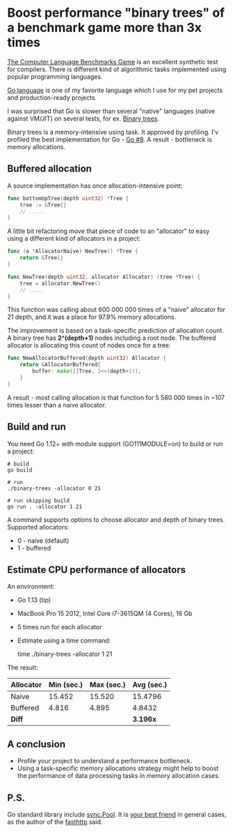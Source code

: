 # Boost performance "binary trees" of a benchmark game more than 3x times

[The Computer Language Benchmarks Game](https://benchmarksgame-team.pages.debian.net/benchmarksgame/index.html)
is an excellent synthetic test for compilers. There is different kind of algorithmic tasks implemented using popular
programming languages. 

[Go language](https://golang.org/) is one of my favorite language which I use for my pet projects and
production-ready projects.

I was surprised that Go is slower than several "native" languages (native against VM/JIT) on several tests,
for ex. [Binary trees](https://benchmarksgame-team.pages.debian.net/benchmarksgame/performance/binarytrees.html).

Binary trees is a memory-intensive using task. It approved by profiling.
I'v profiled the best implementation for Go - [Go #8](https://benchmarksgame-team.pages.debian.net/benchmarksgame/program/binarytrees-go-8.html).
A result - bottleneck is memory allocations.

## Buffered allocation

A source implementation has once allocation-intensive point:  

```go
func bottomUpTree(depth uint32) *Tree {
    tree := &Tree{}
    // .....
}
```

A little bit refactoring move that piece of code to an "allocator" to easy using a different kind of allocators in a project:

```go
func (o *AllocatorNaive) NewTree() *Tree {
	return &Tree{}
}

func NewTree(depth uint32, allocator Allocator) (tree *Tree) {
	tree = allocator.NewTree()
    // .....
}
```

This function was calling about 600 000 000 times of a "naive" allocator for 21 depth, and it was a place for 97.9% memory allocations.

The improvement is based on a task-specific prediction of allocation count.
A binary tree has __2^(depth+1)__ nodes including a root node. The buffered allocator is allocating this count of nodes once for a tree:

```go
func NewAllocatorBuffered(depth uint32) Allocator {
	return &AllocatorBuffered{
		buffer: make([]Tree, 1<<(depth+1)),
	}
}
```

A result - most calling allocation is that function for 5 580 000 times in ~107 times lesser than a naive allocator.

## Build and run 
 
You need Go 1.12+ with module support (GO111MODULE=on) to build or run a project:


```shell
# build
go build

# run
./binary-trees -allocator 0 21

# run skipping build 
go run . -allocator 1 21
```

A command supports options to choose allocator and depth of binary trees. Supported allocators:
* 0 - naive (default)
* 1 - buffered


## Estimate CPU performance of allocators

An environment:

* Go 1.13 (tip)
* MacBook Pro 15 2012, Intel Core i7-3615QM (4 Cores), 16 Gb
* 5 times run for each allocator
* Estimate using a time command:
   
    time ./binary-trees -allocator 1 21

The result:

 Allocator | Min (sec.) | Max (sec.) | Avg (sec.) 
---------- | ---------- | ---------- | ----------
 Naive     |     15.452 |     15.520 |    15.4796
 Buffered  |      4.816 |      4.895 |     4.8432 
 **Diff**  |            |            | **3.196x**
 
## A conclusion

* Profile your project to understand a performance bottleneck.
* Using a task-specific memory allocations strategy might help to boost the performance of data processing tasks in memory allocation cases.

## P.S.

Go standard library include [sync.Pool](https://golang.org/pkg/sync/#Pool).
It is [your best friend](https://github.com/valyala/fasthttp#fasthttp-best-practices) in general cases, as the author of the [fasthttp](https://github.com/valyala/fasthttp) said.   
